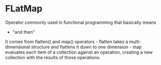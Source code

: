 # FLatMap
Operator commonly used in functional programming that basically means
- "and then"

It comes from flatten() and map() operators
    - flatten takes a multi-dimensional structure and flattens it down to one dimension
    - map evaluates each item of a collection against an operation, creating a 
    new collection with the results of those operations.
